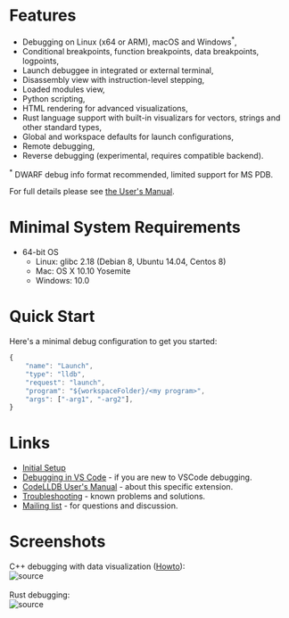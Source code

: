 # Features
- Debugging on Linux (x64 or ARM), macOS and Windows<sup>*</sup>,
- Conditional breakpoints, function breakpoints, data breakpoints, logpoints,
- Launch debuggee in integrated or external terminal,
- Disassembly view with instruction-level stepping,
- Loaded modules view,
- Python scripting,
- HTML rendering for advanced visualizations,
- Rust language support with built-in visualizars for vectors, strings and other standard types,
- Global and workspace defaults for launch configurations,
- Remote debugging,
- Reverse debugging (experimental, requires compatible backend).

<sup>\*</sup> DWARF debug info format recommended, limited support for MS PDB.

For full details please see [the User's Manual](MANUAL.md).

# Minimal System Requirements
- 64-bit OS
    - Linux: glibc 2.18 (Debian 8, Ubuntu 14.04, Centos 8)
    - Mac: OS X 10.10 Yosemite
    - Windows: 10.0

# Quick Start
Here's a minimal debug configuration to get you started:
```javascript
{
    "name": "Launch",
    "type": "lldb",
    "request": "launch",
    "program": "${workspaceFolder}/<my program>",
    "args": ["-arg1", "-arg2"],
}
```

# Links
- [Initial Setup](https://github.com/vadimcn/vscode-lldb/wiki/Setup)
- [Debugging in VS Code](https://code.visualstudio.com/docs/editor/debugging) - if you are new to VSCode debugging.
- [CodeLLDB User's Manual](MANUAL.md) - about this specific extension.
- [Troubleshooting](https://github.com/vadimcn/vscode-lldb/wiki/Troubleshooting) - known problems and solutions.
- [Mailing list](https://groups.google.com/g/codelldb-users) - for questions and discussion.


# Screenshots

C++ debugging with data visualization ([Howto](https://github.com/vadimcn/vscode-lldb/wiki/Data-visualization)):<br>
![source](images/plotting.png)
<br>
<br>
Rust debugging:<br>
![source](images/source.png)


